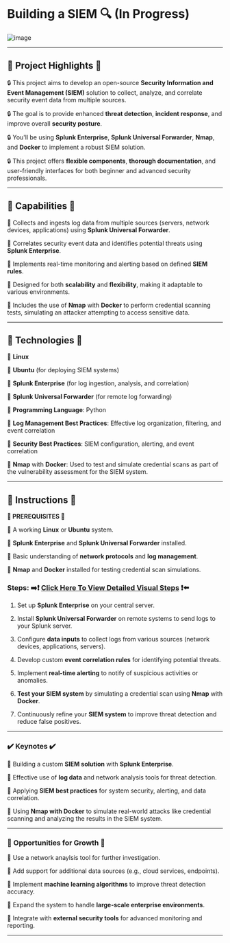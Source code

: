 # Building a SIEM 🔍 (In Progress)

![image](https://github.com/user-attachments/assets/15d45e03-7a5f-416d-a0bd-37b646fc0cab)


---

## **🔷 Project Highlights 🔷**

🔒 This project aims to develop an open-source **Security Information and Event Management (SIEM)** solution to collect, analyze, and correlate security event data from multiple sources.

🔒 The goal is to provide enhanced **threat detection**, **incident response**, and improve overall **security posture**.

🔒 You'll be using **Splunk Enterprise**, **Splunk Universal Forwarder**, **Nmap**, and **Docker** to implement a robust SIEM solution.

🔒 This project offers **flexible components**, **thorough documentation**, and user-friendly interfaces for both beginner and advanced security professionals.

---

## **🔧 Capabilities 🔧**

🔹 Collects and ingests log data from multiple sources (servers, network devices, applications) using **Splunk Universal Forwarder**.

🔹 Correlates security event data and identifies potential threats using **Splunk Enterprise**.

🔹 Implements real-time monitoring and alerting based on defined **SIEM rules**.

🔹 Designed for both **scalability** and **flexibility**, making it adaptable to various environments.

🔹 Includes the use of **Nmap** with **Docker** to perform credential scanning tests, simulating an attacker attempting to access sensitive data.

---

## **🚨 Technologies 🚨**

🔹 **Linux**

🔹 **Ubuntu** (for deploying SIEM systems)

🔹 **Splunk Enterprise** (for log ingestion, analysis, and correlation)

🔹 **Splunk Universal Forwarder** (for remote log forwarding)

🔹 **Programming Language**: Python

🔹 **Log Management Best Practices**: Effective log organization, filtering, and event correlation

🔹 **Security Best Practices**: SIEM configuration, alerting, and event correlation

🔹 **Nmap** with **Docker**: Used to test and simulate credential scans as part of the vulnerability assessment for the SIEM system.

---

## **👀 Instructions 👀**

**🔹 PREREQUISITES 🔹**

🔹 A working **Linux** or **Ubuntu** system.

🔹 **Splunk Enterprise** and **Splunk Universal Forwarder** installed.

🔹 Basic understanding of **network protocols** and **log management**.

🔹 **Nmap** and **Docker** installed for testing credential scan simulations.

### **Steps:** ➡️❗ [Click Here To View Detailed Visual Steps](https://github.com/MJaloui/Building-a-SIEM/blob/main/VisualStepsHere.md) ❗⬅️

1. Set up **Splunk Enterprise** on your central server.

2. Install **Splunk Universal Forwarder** on remote systems to send logs to your Splunk server.

3. Configure **data inputs** to collect logs from various sources (network devices, applications, servers).

4. Develop custom **event correlation rules** for identifying potential threats.

5. Implement **real-time alerting** to notify of suspicious activities or anomalies.

6. **Test your SIEM system** by simulating a credential scan using **Nmap** with **Docker**.

7. Continuously refine your **SIEM system** to improve threat detection and reduce false positives.

---

### **✔️ Keynotes ✔️**

🔹 Building a custom **SIEM solution** with **Splunk Enterprise**.

🔹 Effective use of **log data** and network analysis tools for threat detection.

🔹 Applying **SIEM best practices** for system security, alerting, and data correlation.

🔹 Using **Nmap with Docker** to simulate real-world attacks like credential scanning and analyzing the results in the SIEM system.

---

### **🌱 Opportunities for Growth 🌱**

🔹 Use a network anaylsis tool for further investigation.

🔹 Add support for additional data sources (e.g., cloud services, endpoints).

🔹 Implement **machine learning algorithms** to improve threat detection accuracy.

🔹 Expand the system to handle **large-scale enterprise environments**.

🔹 Integrate with **external security tools** for advanced monitoring and reporting.

---






























































































































